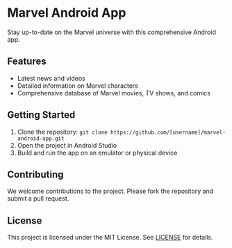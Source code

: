 # Marvel Android App

Stay up-to-date on the Marvel universe with this comprehensive Android app.

## Features
- Latest news and videos
- Detailed information on Marvel characters
- Comprehensive database of Marvel movies, TV shows, and comics

## Getting Started
1. Clone the repository: `git clone https://github.com/[username]/marvel-android-app.git`
2. Open the project in Android Studio
3. Build and run the app on an emulator or physical device

## Contributing
We welcome contributions to the project. Please fork the repository and submit a pull request.

## License
This project is licensed under the MIT License. See [LICENSE](LICENSE) for details.
